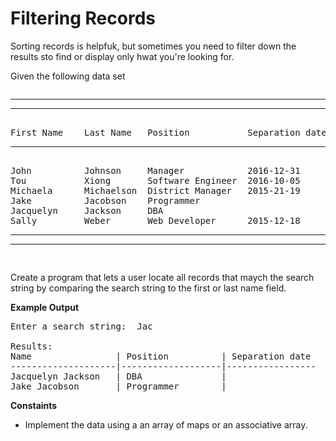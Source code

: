 # Filtering Records

Sorting records is helpfuk, but sometimes you need to filter down the results sto find or display only hwat you're looking for.

Given the following data set

<pre>
<hr><hr>
First Name    Last Name   Position           Separation date
<hr>
John          Johnson     Manager            2016-12-31
Tou           Xiong       Software Engineer  2016-10-05
Michaela      Michaelson  District Manager   2015-21-19
Jake          Jacobson    Programmer
Jacquelyn     Jackson     DBA
Sally         Weber       Web Developer      2015-12-18
<hr><hr>
</pre>

Create a program that lets a user locate all records that maych the search string by comparing the search string to the first or last name field.

**Example Output**
<pre>
Enter a search string:  Jac

Results:
Name                | Position          | Separation date
--------------------|-------------------|-----------------
Jacquelyn Jackson   | DBA               |
Jake Jacobson       | Programmer        |
</pre>

**Constaints**
- Implement the data using a an array of maps or an associative array.